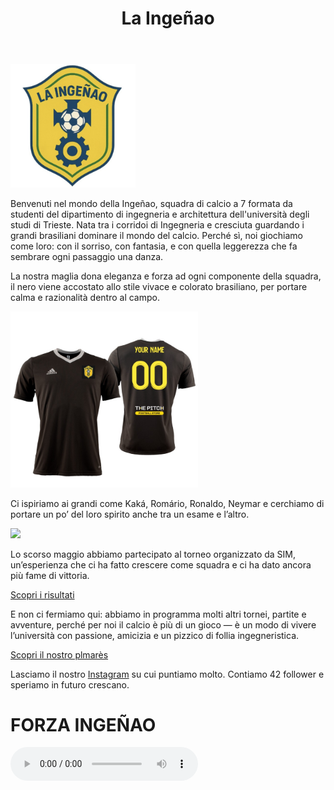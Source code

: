 <html>
  <header>
<h1>La Ingeñao</h1>
</header>
<body>
<main>
<img src="images/Screenshot_20250428_111523_Gallery.jpg" width="200">
<p>Benvenuti nel mondo della Ingeñao, squadra di calcio a 7 formata da studenti del dipartimento di ingegneria e architettura dell'università degli studi di Trieste. Nata tra i corridoi di Ingegneria e cresciuta guardando i grandi brasiliani dominare il mondo del calcio. Perché sì, noi giochiamo come loro: con il sorriso, con fantasia, e con quella leggerezza che fa sembrare ogni passaggio una danza.</p>
<p>La nostra maglia dona eleganza e forza ad ogni componente della squadra, il nero viene accostato allo stile vivace e colorato brasiliano, per portare calma e razionalità dentro al campo.</p>
<img src="images/MagliaGaraIngenao.jpg" width="300">
<p>Ci ispiriamo ai grandi come Kaká, Romário, Ronaldo, Neymar e cerchiamo di portare un po’ del loro spirito anche tra un esame e l’altro.</p>
<img src="https://live.staticflickr.com/8283/7736159024_ded383cb8f_b.jpg" width="400">
<p>Lo scorso maggio abbiamo partecipato al torneo organizzato da SIM, un’esperienza che ci ha fatto crescere come squadra e ci ha dato ancora più fame di vittoria.</p>
<a href="risultati.html">Scopri i risultati</a>
<p>E non ci fermiamo qui: abbiamo in programma molti altri tornei, partite e avventure, perché per noi il calcio è più di un gioco — è un modo di vivere l’università con passione, amicizia e un pizzico di follia ingegneristica.</p>
<a href="palmarès.html">Scopri il nostro plmarès</a>
<p>Lasciamo il nostro <a href="https://www.instagram.com/laingenao/">Instagram</a> su cui puntiamo molto. Contiamo 42 follower e speriamo in futuro crescano.</p>
<h1>FORZA INGEÑAO</h1>
<audio controls><source src="musica.mp3" type="audio/mp3"></audio>
<script src="https://www.gdprset.it/widget/gdpr-it-1.js" type="text/javascript"></script>
</main>
</body>
</html>
